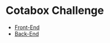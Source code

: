 # Cotabox Challenge

<ul>
  <li><a href="https://github.com/vivirortega/cotabox/tree/main/front-end">Front-End<a></li>
  <li><a href="https://github.com/vivirortega/cotabox/tree/main/back-end">Back-End<a></li>

